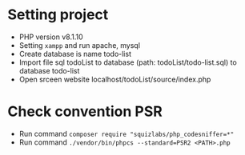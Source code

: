 # Setting project
- PHP version v8.1.10
- Setting `xampp` and run apache, mysql
- Create database is name todo-list
- Import file sql todoList to database (path: todoList/todo-list.sql) to database todo-list
- Open srceen website localhost/todoList/source/index.php
# Check convention PSR 
- Run command `composer require "squizlabs/php_codesniffer=*"`
- Run command `./vendor/bin/phpcs --standard=PSR2 <PATH>.php`